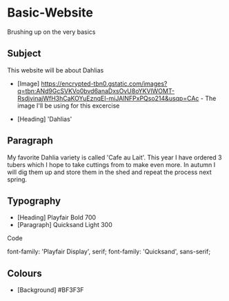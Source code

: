 # Basic-Website

Brushing up on the very basics

## Subject

This website will be about Dahlias

- [Image] https://encrypted-tbn0.gstatic.com/images?q=tbn:ANd9GcSVKVo0bvd6anaDxsOvU8oYKVlWOMT-RsdjvinajWfH3hCaKOYuEznqEI-miJAlNFPxPQso214&usqp=CAc - The image I'll be using for this excercise

- [Heading] 'Dahlias'

## Paragraph

My favorite Dahlia variety is called 'Cafe au Lait'. This year I have ordered 3 tubers which I hope to take cuttings from to make even more. In autumn I will dig them up and store them in the shed and repeat the process next spring.

## Typography

- [Heading] Playfair Bold 700
- [Paragraph] Quicksand Light 300

Code

<!-- <link rel="preconnect" href="https://fonts.gstatic.com">
<link href="https://fonts.googleapis.com/css2?family=Playfair+Display:wght@700&family=Quicksand:wght@300&display=swap" rel="stylesheet"> -->

<!-- <style>
@import url('https://fonts.googleapis.com/css2?family=Playfair+Display:wght@700&family=Quicksand:wght@300&display=swap');
</style> -->

font-family: 'Playfair Display', serif;
font-family: 'Quicksand', sans-serif;

## Colours

- [Background] #BF3F3F

